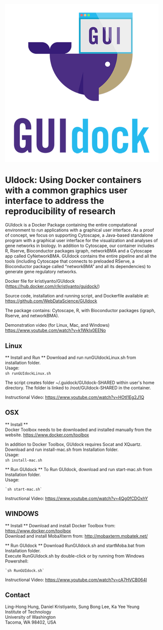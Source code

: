 ![alt GUIdock Logo](logo.png)

UIdock: Using Docker containers with a common graphics user interface to address the reproducibility of research
=======

GUIdock is a Docker Package containing the entire computational environment to run applications with a graphical user interface.  As a proof of concept, we focus on supporting Cytoscape, a Java-based standalone program with a graphical user interface for the visualization and analyses of gene networks in biology.  In addition to Cytoscape, our container includes R, Rserve, Bioconductor packages igraph, networkBMA and a Cytoscape app called CyNetworkBMA.  GUIdock contains the entire pipeline and all the tools (including Cytoscape that connects to preloaded RServe, a Bioconductor package called “networkBMA” and all its dependencies) to generate gene regulatory networks.

Docker file for kristiyanto/GUIdock (https://hub.docker.com/r/kristiyanto/guidock/)

Source code, installation and running script, and Dockerfile available at:  
https://github.com/WebDataScience/GUIdock

The package contains: Cytoscape, R, with Bioconductor packages (igraph, Rserve, and networkBMA). 

Demonstration video (for Linux, Mac, and Windows)   
https://www.youtube.com/watch?v=k1WkIx0EENo


Linux
-----
** Install and Run **
Download and run runGUIdockLinux.sh from installation folder.  
Usage:   
	`sh runGUIdockLinux.sh`

The script creates folder ~/.guidock/GUIdock-SHARED within user's home directory. The folder is linked to /root/GUIdock-SHARED in the container.   

Instructional Video: https://www.youtube.com/watch?v=HOtI1Eg2J1Q


OSX 
---
** Install **  
Docker Toolbox needs to be downloaded and installed manually from the website.
https://www.docker.com/toolbox

In addition to Docker Toolbox, GUIdock requires Socat and XQuartz.
Download and run install-mac.sh from Installation folder.  
Usage:  
	`sh install-mac.sh`

** Run GUIdock **
To Run GUIdock, download and run start-mac.sh from Installation folder.  
Usage:   
	
	`sh start-mac.sh`

Instructional Video: https://www.youtube.com/watch?v=4Qg0fCDOxhY


WINDOWS
-------
** Install **
Download and install Docker Toolbox from: https://www.docker.com/toolbox  
Download and install MobaXterm from: http://mobaxterm.mobatek.net/

** Run GUIdock **
Download RunGUIdock.sh and startMoba.bat from Installation folder.  
Execute RunGUIdock.sh by double-click or by running from Windows Powershell:  
	
	`sh RunGUIdock.sh`

Instructional Video: https://www.youtube.com/watch?v=cA7HVCB064I


Contact
-------
Ling-Hong Hung, Daniel Kristiyanto, Sung Bong Lee, Ka Yee Yeung  
Institute of Technology  
University of Washington  
Tacoma, WA 98402, USA  



